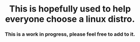 
# <center>This is hopefully used to help everyone choose a linux distro.</center>

### <center>This is a work in progress, please feel free to add to it.</center>



